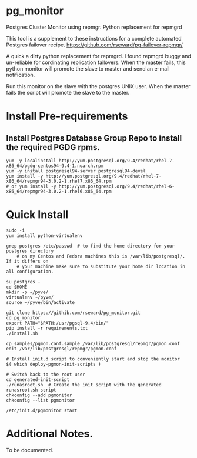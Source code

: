# pg_monitor
Postgres Cluster Monitor using repmgr. Python replacement for repmgrd

This tool is a supplement to these instructions for a complete automated Postgres failover recipe. https://github.com/rseward/pg-failover-repmgr/

A quick a dirty python replacement for repmgrd. I found repmgrd buggy and un-reliable for cordinating replication
failovers. When the master fails, this python monitor will promote the slave to master and send an e-mail notification.

Run this monitor on the slave with the postgres UNIX user. When the master fails the script will promote the slave to the master.

# Install Pre-requirements

## Install Postgres Database Group Repo to install the required PGDG rpms.

    yum -y localinstall http://yum.postgresql.org/9.4/redhat/rhel-7-x86_64/pgdg-centos94-9.4-1.noarch.rpm
    yum -y install postgresql94-server postgresql94-devel
    yum install -y http://yum.postgresql.org/9.4/redhat/rhel-7-x86_64/repmgr94-3.0.2-1.rhel7.x86_64.rpm
    # or yum install -y http://yum.postgresql.org/9.4/redhat/rhel-6-x86_64/repmgr94-3.0.2-1.rhel6.x86_64.rpm

# Quick Install

    sudo -i
    yum install python-virtualenv

    grep postgres /etc/passwd  # to find the home directory for your postgres directory
		# on my Centos and Fedora machines this is /var/lib/postgresql/. If it differs on
		# your machine make sure to substitute your home dir location in all configuration.

    su postgres -
    cd $HOME
    mkdir -p ~/pyve/
    virtualenv ~/pyve/
    source ~/pyve/bin/activate
    
    git clone https://githib.com/rseward/pg_monitor.git
    cd pg_monitor
    export PATH="$PATH:/usr/pgsql-9.4/bin/"
    pip install -r requirements.txt
    ./install.sh

    cp samples/pgmon.conf.sample /var/lib/postgresql/repmgr/pgmon.conf
    edit /var/lib/postgresql/repmgr/pgmon.conf
    
    # Install init.d script to conveniently start and stop the monitor
    $( which deploy-pgmon-init-scripts )
		
    # Switch back to the root user
    cd generated-init-script
    ./runasroot.sh  # Create the init script with the generated runasroot.sh script
    chkconfig --add pgmonitor
    chkconfig --list pgmonitor
    
    /etc/init.d/pgmonitor start

# Additional Notes.

To be documented.

